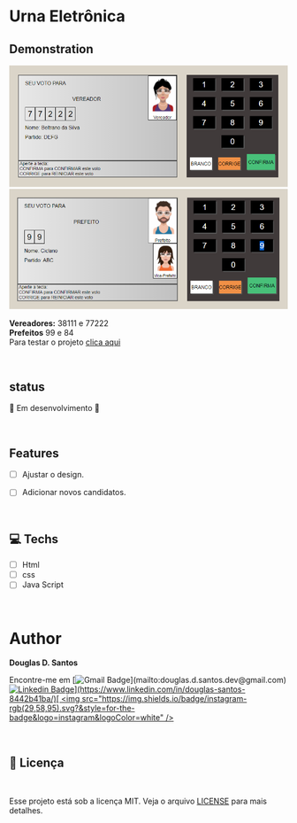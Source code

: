 # Urna Eletrônica

## Demonstration
<img src="./images/demonstration.png">
<img src="./images/demonstration02.png">

**Vereadores:**  38111 e 77222       <br>
**Prefeitos**   99 e 84 <br>
Para testar o projeto [clica aqui](https://douglassantos-code.github.io/urna-eletronica/)

<br>

## status
🚧 Em desenvolvimento 🚀


<br>

##  Features

- [ ] Ajustar o design.
- [ ] Adicionar novos candidatos.


<br> 

## 💻 Techs



* [ ] Html
* [ ] css
* [ ] Java Script

<br>

# Author

**Douglas D. Santos**

Encontre-me em [![Gmail Badge](https://img.shields.io/badge/gmail-rgb(29,58,95)?&style=for-the-badge&logo=gmail&logoColor=white)](mailto:douglas.d.santos.dev@gmail.com) [![Linkedin Badge](https://img.shields.io/badge/linkedin-rgb(29,58,95).svg?&style=for-the-badge&logo=linkedin&logoColor=white)](https://www.linkedin.com/in/douglas-santos-8442b41ba/)[ <img src="https://img.shields.io/badge/instagram-rgb(29,58,95).svg?&style=for-the-badge&logo=instagram&logoColor=white" />](https://www.instagram.com/douglas_.1993/)

<br> 

## 📕 Licença

<br>

Esse projeto está sob a licença MIT. Veja o arquivo [LICENSE](https://github.com/DouglasSantos-code/urna-eletronica/blob/main/LICENSE) para mais detalhes.
